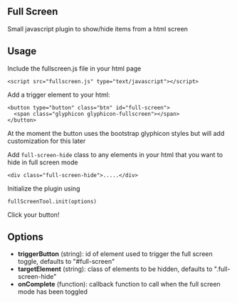 Full Screen
---------------------

Small javascript plugin to show/hide items from a html screen

Usage
---------------

Include the fullscreen.js file in your html page

	<script src="fullscreen.js" type="text/javascript"></script>

Add a trigger element to your html:

	<button type="button" class="btn" id="full-screen">
	  <span class="glyphicon glyphicon-fullscreen"></span>
	</button>

At the moment the button uses the bootstrap glyphicon styles but will add customization for this later

Add `full-screen-hide` class to any elements in your html that you want to hide in full screen mode

	<div class="full-screen-hide">.....</div>

Initialize the plugin using

	fullScreenTool.init(options)

Click your button!



Options
-----------------

* **triggerButton** (string): id of element used to trigger the full screen toggle, defaults to "#full-screen"
* **targetElement** (string): class of elements to be hidden, defaults to ".full-screen-hide"
* **onComplete** (function): callback function to call when the full screen mode has been toggled